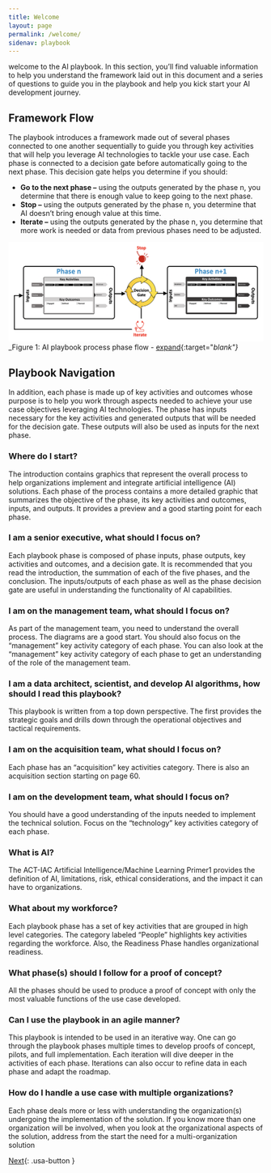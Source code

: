 ```yaml
---
title: Welcome
layout: page
permalink: /welcome/
sidenav: playbook
---
```


welcome to the AI playbook. In this section, you’ll find valuable information to help you understand the framework laid out in this document and a series of questions to guide you in the playbook and help you kick start your AI development journey.

## Framework Flow

The playbook introduces a framework made out of several phases connected to one another sequentially to guide you through key activities that will help you leverage AI technologies to tackle your use case.
Each phase is connected to a decision gate before automatically going to the next phase. This decision gate helps you determine if you should:

- **Go to the next phase –** using the outputs generated by the phase n, you determine that there is enough value to keep going to the next phase.
- **Stop –** using the outputs generated by the phase n, you determine that AI doesn’t bring enough value at this time.
- **Iterate –** using the outputs generated by the phase n, you determine that more work is needed or data from previous phases need to be adjusted.

![Playbook Phases](../assets/img/playbook/pb-phase-flow.png)
_Figure 1: AI playbook process phase flow - [expand](../assets/img/playbook/pb-phase-flow.png){:target="_blank"}_

## Playbook Navigation

In addition, each phase is made up of key activities and outcomes whose purpose is to help you work through aspects needed to achieve your use case objectives leveraging AI technologies. The phase has inputs necessary for the key activities and generated outputs that will be needed for the decision gate. These outputs will also be used as inputs for the next phase.

### Where do I start?

The introduction contains graphics that represent the overall process to help organizations implement and integrate artificial intelligence (AI) solutions. Each phase of the process contains a more detailed graphic that summarizes the objective of the phase, its key activities and outcomes, inputs, and outputs. It provides a preview and a good starting point for each phase.

### I am a senior executive, what should I focus on?

Each playbook phase is composed of phase inputs, phase outputs, key activities and outcomes, and a decision gate. It is recommended that you read the introduction, the summation of each of the five phases, and the conclusion.  The inputs/outputs of each phase as well as the phase decision gate are useful in understanding the functionality of AI capabilities.  

### I am on the management team, what should I focus on?

As part of the management team, you need to understand the overall process. The diagrams are a good start. You should also focus on the “management” key activity category of each phase.  You can also look at the “management” key activity category of each phase to get an understanding of the role of the management team. 

### I am a data architect, scientist, and develop AI algorithms, how should I read this playbook?

This playbook is written from a top down perspective.  The first provides the strategic goals and drills down through the operational objectives and tactical requirements.  

### I am on the acquisition team, what should I focus on?

Each phase has an “acquisition” key activities category. There is also an acquisition section starting on page 60.

### I am on the development team, what should I focus on?

You should have a good understanding of the inputs needed to implement the technical solution. Focus on the “technology” key activities category of each phase.

### What is AI?

The ACT-IAC Artificial Intelligence/Machine Learning Primer1 provides the definition of AI, limitations, risk, ethical considerations, and the impact it can have to organizations.

### What about my workforce?

Each playbook phase has a set of key activities that are grouped in high level categories. The category labeled “People” highlights key activities regarding the workforce. Also, the Readiness Phase handles organizational readiness.

### What phase(s) should I follow for a proof of concept?

All the phases should be used to produce a proof of concept with only the most valuable functions of the use case developed.

### Can I use the playbook in an agile manner?

This playbook is intended to be used in an iterative way. One can go through the playbook phases multiple times to develop proofs of concept, pilots, and full implementation. Each iteration will dive deeper in the activities of each phase. Iterations can also occur to refine data in each phase and adapt the roadmap.

### How do I handle a use case with multiple organizations?

Each phase deals more or less with understanding the organization(s) undergoing the implementation of the solution. If you know more than one organization will be involved, when you look at the organizational aspects of the solution, address from the start the need for a multi-organization solution

[Next](/ai-playbook/intro/){: .usa-button }
